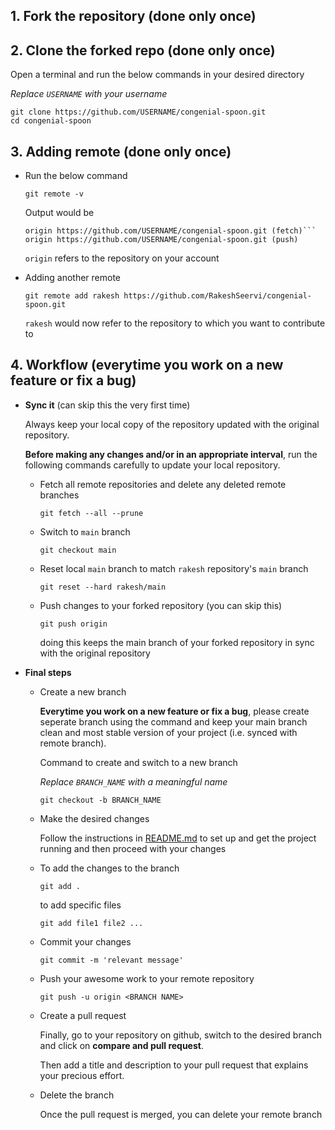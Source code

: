 ## 1. Fork the repository (done only once)

## 2. Clone the forked repo (done only once)
Open a terminal and run the below commands in your desired directory

*Replace `USERNAME` with your username*
```
git clone https://github.com/USERNAME/congenial-spoon.git
cd congenial-spoon
```

## 3. Adding remote (done only once)
    
- Run the below command
        
    ```
    git remote -v
    ```

    Output would be
    ```
    origin https://github.com/USERNAME/congenial-spoon.git (fetch)```
    origin https://github.com/USERNAME/congenial-spoon.git (push)
    ```

    `origin` refers to the repository on your account

- Adding another remote
    
    ```
    git remote add rakesh https://github.com/RakeshSeervi/congenial-spoon.git
    ```

    `rakesh` would now refer to the repository to which you want to contribute to

## 4. Workflow (everytime you work on a new feature or fix a bug)

- **Sync it** (can skip this the very first time)
  
    Always keep your local copy of the repository updated with the original repository. 

    **Before making any changes and/or in an appropriate interval**, run the following commands carefully to update your local repository. 

    - Fetch all remote repositories and delete any deleted remote branches
        ```
        git fetch --all --prune
        ```
    - Switch to `main` branch
        ```
        git checkout main
        ```
    - Reset local `main` branch to match `rakesh` repository's `main` branch
        ```
        git reset --hard rakesh/main
        ```
    - Push changes to your forked repository (you can skip this)
        ```
        git push origin
        ```
        doing this keeps the main branch of your forked repository in sync with the original repository

- **Final steps**
  - Create a new branch
  
    **Everytime you work on a new feature or fix a bug**, please create seperate branch using the command and keep your main branch clean and most
stable version of your project (i.e. synced with remote branch). 

    Command to create and switch to a new branch

    *Replace `BRANCH_NAME` with a meaningful name*
    ```
    git checkout -b BRANCH_NAME
    ```
  - Make the desired changes 
    
    Follow the instructions in [README.md](<../main/README.md>) to set up and get the project running and then proceed with your changes
    
  - To add the changes to the branch
    ```
    git add .
    ```
    to add specific files
    ```
    git add file1 file2 ...
    ```

  - Commit your changes
    ```
    git commit -m 'relevant message'
    ```
  - Push your awesome work to your remote repository
    ```
    git push -u origin <BRANCH NAME>
    ```
  - Create a pull request
  
    Finally, go to your repository on github, switch to the desired branch and click on **compare and pull request**. 

    Then add a title and description to your pull request that explains your precious effort.
  
  - Delete the branch

    Once the pull request is merged, you can delete your remote branch
